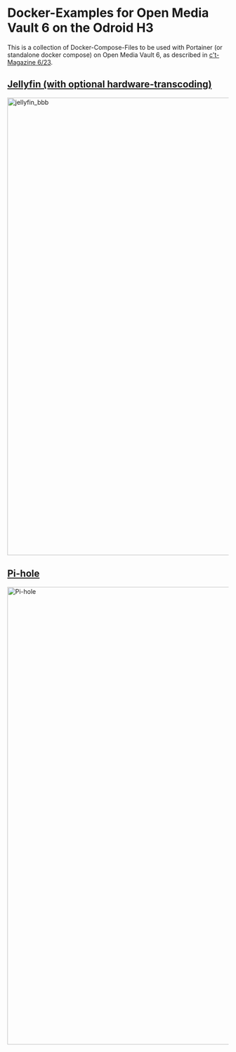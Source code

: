 # Docker-Examples for Open Media Vault 6 on the Odroid H3

This is a collection of Docker-Compose-Files to be used with Portainer (or standalone docker compose) on Open Media Vault 6, as described in [c't-Magazine 6/23](https://www.heise.de/select/ct/2023/6/2300507392196372929). 

## [Jellyfin (with optional hardware-transcoding)](https://github.com/ndi-ct/omv-examples/tree/main/jellyfin)

<img width="1042" alt="jellyfin_bbb" src="https://user-images.githubusercontent.com/78471292/220925354-df113c6c-df98-47c4-b97b-346c4f546cd7.png">

## [Pi-hole](https://github.com/ndi-ct/omv-examples/tree/main/pi-hole)

<img width="1042" alt="Pi-hole" src="https://user-images.githubusercontent.com/78471292/220925415-46bf364a-c22b-4ef3-aec3-0b9a77d552c3.png">

